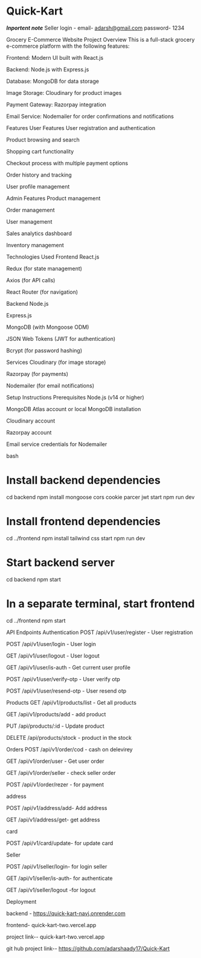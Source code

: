 # Quick-Kart

***Inportent note***
Seller login -
email-  adarsh@gmail.com
password-  1234

Grocery E-Commerce Website 
Project Overview
This is a full-stack grocery e-commerce platform with the following features:

Frontend: Modern UI built with React.js

Backend: Node.js with Express.js

Database: MongoDB for data storage

Image Storage: Cloudinary for product images

Payment Gateway: Razorpay integration

Email Service: Nodemailer for order confirmations and notifications

Features
User Features
User registration and authentication

Product browsing and search

Shopping cart functionality

Checkout process with multiple payment options

Order history and tracking

User profile management

Admin Features
Product management

Order management

User management

Sales analytics dashboard

Inventory management

Technologies Used
Frontend
React.js

Redux (for state management)

Axios (for API calls)

React Router (for navigation)

Backend
Node.js

Express.js

MongoDB (with Mongoose ODM)

JSON Web Tokens (JWT for authentication)

Bcrypt (for password hashing)

Services
Cloudinary (for image storage)

Razorpay (for payments)

Nodemailer (for email notifications)

Setup Instructions
Prerequisites
Node.js (v14 or higher)

MongoDB Atlas account or local MongoDB installation

Cloudinary account

Razorpay account

Email service credentials for Nodemailer


bash
# Install backend dependencies
cd backend
npm install mongoose cors cookie parcer jwt 
start npm run dev

# Install frontend dependencies
cd ../frontend
npm install tailwind css 
start npm run dev
# Start backend server
cd backend
npm start

# In a separate terminal, start frontend
cd ../frontend
npm start


API Endpoints
Authentication
POST /api/v1/user/register - User registration

POST /api/v1/user/login - User login

GET /api/v1/user/logout - User logout

GET /api/v1/user/is-auth - Get current user profile

POST /api/v1/user/verify-otp - User verify otp

POST /api/v1/user/resend-otp - User resend otp

Products
GET /api/v1/products/list - Get all products

GET /api/v1/products/add - add product 

PUT /api/products/:id - Update product

DELETE /api/products/stock - product in the stock

Orders
POST /api/v1/order/cod - cash on delevirey

GET /api/v1/order/user - Get user order

GET /api/v1/order/seller - check seller order

POST /api/v1/order/rezer - for payment

address

POST /api/v1/address/add- Add address

GET /api/v1/address/get- get address

card 

POST /api/v1/card/update- for update card

Seller

POST /api/v1/seller/login- for login seller

GET /api/v1/seller/is-auth- for authenticate 

GET /api/v1/seller/logout -for logout 

Deployment

backend -  https://quick-kart-navj.onrender.com

frontend-  quick-kart-two.vercel.app



project link--   quick-kart-two.vercel.app

git hub project link--  https://github.com/adarshaady17/Quick-Kart
